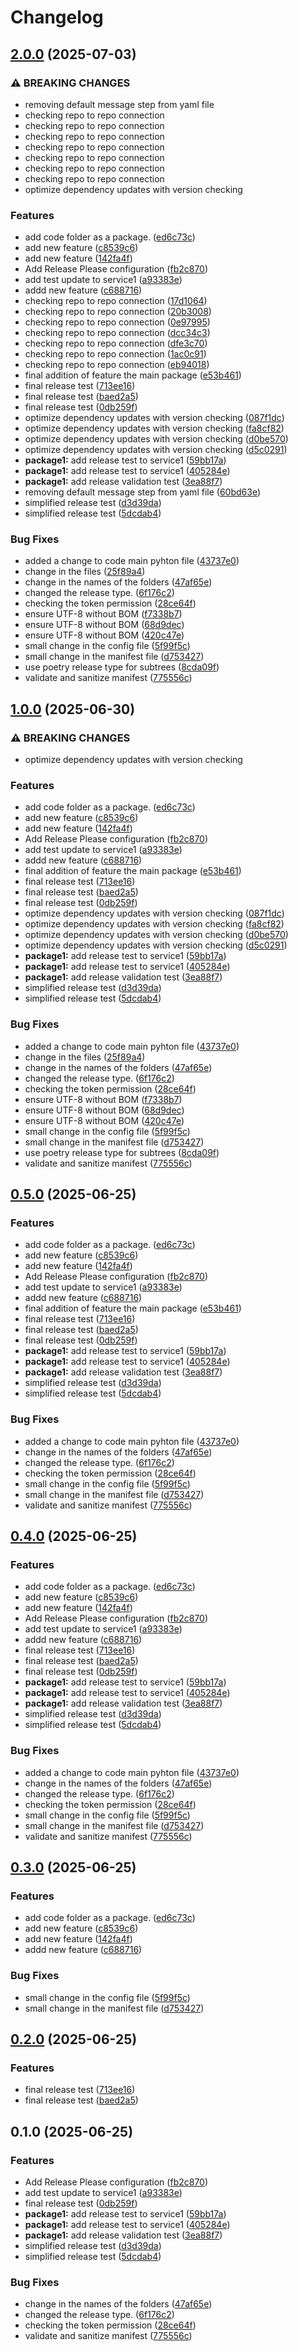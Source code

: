 # Changelog

## [2.0.0](https://github.com/koushik309/python-monorepo/compare/v1.0.0...v2.0.0) (2025-07-03)


### ⚠ BREAKING CHANGES

* removing default message step from yaml file
* checking repo to repo connection
* checking repo to repo connection
* checking repo to repo connection
* checking repo to repo connection
* checking repo to repo connection
* checking repo to repo connection
* checking repo to repo connection
* optimize dependency updates with version checking

### Features

* add code folder as a package. ([ed6c73c](https://github.com/koushik309/python-monorepo/commit/ed6c73c402d83279941b5829022f6ac22b0af13a))
* add new feature ([c8539c6](https://github.com/koushik309/python-monorepo/commit/c8539c631671193794c4b56c35a26e192baf3643))
* add new feature ([142fa4f](https://github.com/koushik309/python-monorepo/commit/142fa4f0a76af879e88c9588af213010d1c427ec))
* Add Release Please configuration ([fb2c870](https://github.com/koushik309/python-monorepo/commit/fb2c8706bc3d02006be2c918bea37155f96556db))
* add test update to service1 ([a93383e](https://github.com/koushik309/python-monorepo/commit/a93383ef6de588d69d3ea3b59f9c74854677e807))
* addd new feature ([c688716](https://github.com/koushik309/python-monorepo/commit/c6887161e0d0b92fa2dcd000f4e11789101f4f62))
* checking repo to repo connection ([17d1064](https://github.com/koushik309/python-monorepo/commit/17d106456ac91b05384358e4c478bf16de688c07))
* checking repo to repo connection ([20b3008](https://github.com/koushik309/python-monorepo/commit/20b3008a31c0885b9e4d1382dfecb36b9ee72268))
* checking repo to repo connection ([0e97995](https://github.com/koushik309/python-monorepo/commit/0e9799580a24d07be122bcf70451368a79993241))
* checking repo to repo connection ([dcc34c3](https://github.com/koushik309/python-monorepo/commit/dcc34c34ac6c5e76fea03f02cc4ed6b6a0e8fb41))
* checking repo to repo connection ([dfe3c70](https://github.com/koushik309/python-monorepo/commit/dfe3c70cede76978f53fcbc1b23e01a8a198ac09))
* checking repo to repo connection ([1ac0c91](https://github.com/koushik309/python-monorepo/commit/1ac0c910b670f7d4af04ced0de85487cf5bc7605))
* checking repo to repo connection ([eb94018](https://github.com/koushik309/python-monorepo/commit/eb94018c147486bb65c9ab3edafd02cc4eda51f6))
* final addition of feature the main package ([e53b461](https://github.com/koushik309/python-monorepo/commit/e53b461ca6c3f04cd760c973a78d141ae8cbe6e5))
* final release test ([713ee16](https://github.com/koushik309/python-monorepo/commit/713ee161b1748c55b103d4ce2e27b3e15924f1cd))
* final release test ([baed2a5](https://github.com/koushik309/python-monorepo/commit/baed2a54ed5fe82efc02b5853156d8baa680a1ea))
* final release test ([0db259f](https://github.com/koushik309/python-monorepo/commit/0db259fc0124aabc21170b54d53be67a01f44745))
* optimize dependency updates with version checking ([087f1dc](https://github.com/koushik309/python-monorepo/commit/087f1dc922c7f2f260ef8096df7c5fd28b0a24d6))
* optimize dependency updates with version checking ([fa8cf82](https://github.com/koushik309/python-monorepo/commit/fa8cf82704ba2aa97f5f0efcb6f0cdb6708c27e3))
* optimize dependency updates with version checking ([d0be570](https://github.com/koushik309/python-monorepo/commit/d0be57019a7cba51723df9bc23652fe477373da7))
* optimize dependency updates with version checking ([d5c0291](https://github.com/koushik309/python-monorepo/commit/d5c02918bb278f60ca30fa2b267dc160c2776a7f))
* **package1:** add release test to service1 ([59bb17a](https://github.com/koushik309/python-monorepo/commit/59bb17a337d5441211e3c10ae99446c1bea5f6be))
* **package1:** add release test to service1 ([405284e](https://github.com/koushik309/python-monorepo/commit/405284eb2c5c947dae9361a135724f1e3592d2b8))
* **package1:** add release validation test ([3ea88f7](https://github.com/koushik309/python-monorepo/commit/3ea88f7a6ea5756aa385a635ba012bba9366a636))
* removing default message step from yaml file ([60bd63e](https://github.com/koushik309/python-monorepo/commit/60bd63e85dd58f48e0ecf6fb06005c2762d6f6c9))
* simplified release test ([d3d39da](https://github.com/koushik309/python-monorepo/commit/d3d39dad5ea1fd9894d16e50664387f6d1aa681f))
* simplified release test ([5dcdab4](https://github.com/koushik309/python-monorepo/commit/5dcdab4dd1abadf263c21953ece6806d36b3588e))


### Bug Fixes

* added a change to code main pyhton file ([43737e0](https://github.com/koushik309/python-monorepo/commit/43737e040047ae9f54a868374a030b89385219e4))
* change in the files ([25f89a4](https://github.com/koushik309/python-monorepo/commit/25f89a41d124ef5d21a3620ea61b91cc9851edb6))
* change in the names of the folders ([47af65e](https://github.com/koushik309/python-monorepo/commit/47af65eec80230dd256d33a801b253c908debd48))
* changed the release type. ([6f176c2](https://github.com/koushik309/python-monorepo/commit/6f176c2cd9a14affb11a3f078d5e5fd81014d3e2))
* checking the token permission ([28ce64f](https://github.com/koushik309/python-monorepo/commit/28ce64f2ea8875b4af3f80b226186959833cc8f3))
* ensure UTF-8 without BOM ([f7338b7](https://github.com/koushik309/python-monorepo/commit/f7338b75288425d539cee92a0e20936448e5bd7b))
* ensure UTF-8 without BOM ([68d9dec](https://github.com/koushik309/python-monorepo/commit/68d9dec8a43c115c9f90ccd2012c738dab77b17d))
* ensure UTF-8 without BOM ([420c47e](https://github.com/koushik309/python-monorepo/commit/420c47e131452a0ed5ba7f9f9780fef906704c58))
* small change in the config file ([5f99f5c](https://github.com/koushik309/python-monorepo/commit/5f99f5cb4b7fb89345016608811ebe0bc65f8d23))
* small change in the manifest file ([d753427](https://github.com/koushik309/python-monorepo/commit/d753427ff025854a803fa20cf9f814d642f3bd86))
* use poetry release type for subtrees ([8cda09f](https://github.com/koushik309/python-monorepo/commit/8cda09f1c85d6732a89ca6c17867c624baefd2c9))
* validate and sanitize manifest ([775556c](https://github.com/koushik309/python-monorepo/commit/775556cc37e3ab94e0ad81e9b85837d01ecf053a))

## [1.0.0](https://github.com/koushik309/python-monorepo/compare/v0.5.0...v1.0.0) (2025-06-30)


### ⚠ BREAKING CHANGES

* optimize dependency updates with version checking

### Features

* add code folder as a package. ([ed6c73c](https://github.com/koushik309/python-monorepo/commit/ed6c73c402d83279941b5829022f6ac22b0af13a))
* add new feature ([c8539c6](https://github.com/koushik309/python-monorepo/commit/c8539c631671193794c4b56c35a26e192baf3643))
* add new feature ([142fa4f](https://github.com/koushik309/python-monorepo/commit/142fa4f0a76af879e88c9588af213010d1c427ec))
* Add Release Please configuration ([fb2c870](https://github.com/koushik309/python-monorepo/commit/fb2c8706bc3d02006be2c918bea37155f96556db))
* add test update to service1 ([a93383e](https://github.com/koushik309/python-monorepo/commit/a93383ef6de588d69d3ea3b59f9c74854677e807))
* addd new feature ([c688716](https://github.com/koushik309/python-monorepo/commit/c6887161e0d0b92fa2dcd000f4e11789101f4f62))
* final addition of feature the main package ([e53b461](https://github.com/koushik309/python-monorepo/commit/e53b461ca6c3f04cd760c973a78d141ae8cbe6e5))
* final release test ([713ee16](https://github.com/koushik309/python-monorepo/commit/713ee161b1748c55b103d4ce2e27b3e15924f1cd))
* final release test ([baed2a5](https://github.com/koushik309/python-monorepo/commit/baed2a54ed5fe82efc02b5853156d8baa680a1ea))
* final release test ([0db259f](https://github.com/koushik309/python-monorepo/commit/0db259fc0124aabc21170b54d53be67a01f44745))
* optimize dependency updates with version checking ([087f1dc](https://github.com/koushik309/python-monorepo/commit/087f1dc922c7f2f260ef8096df7c5fd28b0a24d6))
* optimize dependency updates with version checking ([fa8cf82](https://github.com/koushik309/python-monorepo/commit/fa8cf82704ba2aa97f5f0efcb6f0cdb6708c27e3))
* optimize dependency updates with version checking ([d0be570](https://github.com/koushik309/python-monorepo/commit/d0be57019a7cba51723df9bc23652fe477373da7))
* optimize dependency updates with version checking ([d5c0291](https://github.com/koushik309/python-monorepo/commit/d5c02918bb278f60ca30fa2b267dc160c2776a7f))
* **package1:** add release test to service1 ([59bb17a](https://github.com/koushik309/python-monorepo/commit/59bb17a337d5441211e3c10ae99446c1bea5f6be))
* **package1:** add release test to service1 ([405284e](https://github.com/koushik309/python-monorepo/commit/405284eb2c5c947dae9361a135724f1e3592d2b8))
* **package1:** add release validation test ([3ea88f7](https://github.com/koushik309/python-monorepo/commit/3ea88f7a6ea5756aa385a635ba012bba9366a636))
* simplified release test ([d3d39da](https://github.com/koushik309/python-monorepo/commit/d3d39dad5ea1fd9894d16e50664387f6d1aa681f))
* simplified release test ([5dcdab4](https://github.com/koushik309/python-monorepo/commit/5dcdab4dd1abadf263c21953ece6806d36b3588e))


### Bug Fixes

* added a change to code main pyhton file ([43737e0](https://github.com/koushik309/python-monorepo/commit/43737e040047ae9f54a868374a030b89385219e4))
* change in the files ([25f89a4](https://github.com/koushik309/python-monorepo/commit/25f89a41d124ef5d21a3620ea61b91cc9851edb6))
* change in the names of the folders ([47af65e](https://github.com/koushik309/python-monorepo/commit/47af65eec80230dd256d33a801b253c908debd48))
* changed the release type. ([6f176c2](https://github.com/koushik309/python-monorepo/commit/6f176c2cd9a14affb11a3f078d5e5fd81014d3e2))
* checking the token permission ([28ce64f](https://github.com/koushik309/python-monorepo/commit/28ce64f2ea8875b4af3f80b226186959833cc8f3))
* ensure UTF-8 without BOM ([f7338b7](https://github.com/koushik309/python-monorepo/commit/f7338b75288425d539cee92a0e20936448e5bd7b))
* ensure UTF-8 without BOM ([68d9dec](https://github.com/koushik309/python-monorepo/commit/68d9dec8a43c115c9f90ccd2012c738dab77b17d))
* ensure UTF-8 without BOM ([420c47e](https://github.com/koushik309/python-monorepo/commit/420c47e131452a0ed5ba7f9f9780fef906704c58))
* small change in the config file ([5f99f5c](https://github.com/koushik309/python-monorepo/commit/5f99f5cb4b7fb89345016608811ebe0bc65f8d23))
* small change in the manifest file ([d753427](https://github.com/koushik309/python-monorepo/commit/d753427ff025854a803fa20cf9f814d642f3bd86))
* use poetry release type for subtrees ([8cda09f](https://github.com/koushik309/python-monorepo/commit/8cda09f1c85d6732a89ca6c17867c624baefd2c9))
* validate and sanitize manifest ([775556c](https://github.com/koushik309/python-monorepo/commit/775556cc37e3ab94e0ad81e9b85837d01ecf053a))

## [0.5.0](https://github.com/koushik309/python-monorepo/compare/v0.4.0...v0.5.0) (2025-06-25)


### Features

* add code folder as a package. ([ed6c73c](https://github.com/koushik309/python-monorepo/commit/ed6c73c402d83279941b5829022f6ac22b0af13a))
* add new feature ([c8539c6](https://github.com/koushik309/python-monorepo/commit/c8539c631671193794c4b56c35a26e192baf3643))
* add new feature ([142fa4f](https://github.com/koushik309/python-monorepo/commit/142fa4f0a76af879e88c9588af213010d1c427ec))
* Add Release Please configuration ([fb2c870](https://github.com/koushik309/python-monorepo/commit/fb2c8706bc3d02006be2c918bea37155f96556db))
* add test update to service1 ([a93383e](https://github.com/koushik309/python-monorepo/commit/a93383ef6de588d69d3ea3b59f9c74854677e807))
* addd new feature ([c688716](https://github.com/koushik309/python-monorepo/commit/c6887161e0d0b92fa2dcd000f4e11789101f4f62))
* final addition of feature the main package ([e53b461](https://github.com/koushik309/python-monorepo/commit/e53b461ca6c3f04cd760c973a78d141ae8cbe6e5))
* final release test ([713ee16](https://github.com/koushik309/python-monorepo/commit/713ee161b1748c55b103d4ce2e27b3e15924f1cd))
* final release test ([baed2a5](https://github.com/koushik309/python-monorepo/commit/baed2a54ed5fe82efc02b5853156d8baa680a1ea))
* final release test ([0db259f](https://github.com/koushik309/python-monorepo/commit/0db259fc0124aabc21170b54d53be67a01f44745))
* **package1:** add release test to service1 ([59bb17a](https://github.com/koushik309/python-monorepo/commit/59bb17a337d5441211e3c10ae99446c1bea5f6be))
* **package1:** add release test to service1 ([405284e](https://github.com/koushik309/python-monorepo/commit/405284eb2c5c947dae9361a135724f1e3592d2b8))
* **package1:** add release validation test ([3ea88f7](https://github.com/koushik309/python-monorepo/commit/3ea88f7a6ea5756aa385a635ba012bba9366a636))
* simplified release test ([d3d39da](https://github.com/koushik309/python-monorepo/commit/d3d39dad5ea1fd9894d16e50664387f6d1aa681f))
* simplified release test ([5dcdab4](https://github.com/koushik309/python-monorepo/commit/5dcdab4dd1abadf263c21953ece6806d36b3588e))


### Bug Fixes

* added a change to code main pyhton file ([43737e0](https://github.com/koushik309/python-monorepo/commit/43737e040047ae9f54a868374a030b89385219e4))
* change in the names of the folders ([47af65e](https://github.com/koushik309/python-monorepo/commit/47af65eec80230dd256d33a801b253c908debd48))
* changed the release type. ([6f176c2](https://github.com/koushik309/python-monorepo/commit/6f176c2cd9a14affb11a3f078d5e5fd81014d3e2))
* checking the token permission ([28ce64f](https://github.com/koushik309/python-monorepo/commit/28ce64f2ea8875b4af3f80b226186959833cc8f3))
* small change in the config file ([5f99f5c](https://github.com/koushik309/python-monorepo/commit/5f99f5cb4b7fb89345016608811ebe0bc65f8d23))
* small change in the manifest file ([d753427](https://github.com/koushik309/python-monorepo/commit/d753427ff025854a803fa20cf9f814d642f3bd86))
* validate and sanitize manifest ([775556c](https://github.com/koushik309/python-monorepo/commit/775556cc37e3ab94e0ad81e9b85837d01ecf053a))

## [0.4.0](https://github.com/koushik309/python-monorepo/compare/v0.3.0...v0.4.0) (2025-06-25)


### Features

* add code folder as a package. ([ed6c73c](https://github.com/koushik309/python-monorepo/commit/ed6c73c402d83279941b5829022f6ac22b0af13a))
* add new feature ([c8539c6](https://github.com/koushik309/python-monorepo/commit/c8539c631671193794c4b56c35a26e192baf3643))
* add new feature ([142fa4f](https://github.com/koushik309/python-monorepo/commit/142fa4f0a76af879e88c9588af213010d1c427ec))
* Add Release Please configuration ([fb2c870](https://github.com/koushik309/python-monorepo/commit/fb2c8706bc3d02006be2c918bea37155f96556db))
* add test update to service1 ([a93383e](https://github.com/koushik309/python-monorepo/commit/a93383ef6de588d69d3ea3b59f9c74854677e807))
* addd new feature ([c688716](https://github.com/koushik309/python-monorepo/commit/c6887161e0d0b92fa2dcd000f4e11789101f4f62))
* final release test ([713ee16](https://github.com/koushik309/python-monorepo/commit/713ee161b1748c55b103d4ce2e27b3e15924f1cd))
* final release test ([baed2a5](https://github.com/koushik309/python-monorepo/commit/baed2a54ed5fe82efc02b5853156d8baa680a1ea))
* final release test ([0db259f](https://github.com/koushik309/python-monorepo/commit/0db259fc0124aabc21170b54d53be67a01f44745))
* **package1:** add release test to service1 ([59bb17a](https://github.com/koushik309/python-monorepo/commit/59bb17a337d5441211e3c10ae99446c1bea5f6be))
* **package1:** add release test to service1 ([405284e](https://github.com/koushik309/python-monorepo/commit/405284eb2c5c947dae9361a135724f1e3592d2b8))
* **package1:** add release validation test ([3ea88f7](https://github.com/koushik309/python-monorepo/commit/3ea88f7a6ea5756aa385a635ba012bba9366a636))
* simplified release test ([d3d39da](https://github.com/koushik309/python-monorepo/commit/d3d39dad5ea1fd9894d16e50664387f6d1aa681f))
* simplified release test ([5dcdab4](https://github.com/koushik309/python-monorepo/commit/5dcdab4dd1abadf263c21953ece6806d36b3588e))


### Bug Fixes

* added a change to code main pyhton file ([43737e0](https://github.com/koushik309/python-monorepo/commit/43737e040047ae9f54a868374a030b89385219e4))
* change in the names of the folders ([47af65e](https://github.com/koushik309/python-monorepo/commit/47af65eec80230dd256d33a801b253c908debd48))
* changed the release type. ([6f176c2](https://github.com/koushik309/python-monorepo/commit/6f176c2cd9a14affb11a3f078d5e5fd81014d3e2))
* checking the token permission ([28ce64f](https://github.com/koushik309/python-monorepo/commit/28ce64f2ea8875b4af3f80b226186959833cc8f3))
* small change in the config file ([5f99f5c](https://github.com/koushik309/python-monorepo/commit/5f99f5cb4b7fb89345016608811ebe0bc65f8d23))
* small change in the manifest file ([d753427](https://github.com/koushik309/python-monorepo/commit/d753427ff025854a803fa20cf9f814d642f3bd86))
* validate and sanitize manifest ([775556c](https://github.com/koushik309/python-monorepo/commit/775556cc37e3ab94e0ad81e9b85837d01ecf053a))

## [0.3.0](https://github.com/koushik309/python-monorepo/compare/v0.2.0...v0.3.0) (2025-06-25)


### Features

* add code folder as a package. ([ed6c73c](https://github.com/koushik309/python-monorepo/commit/ed6c73c402d83279941b5829022f6ac22b0af13a))
* add new feature ([c8539c6](https://github.com/koushik309/python-monorepo/commit/c8539c631671193794c4b56c35a26e192baf3643))
* add new feature ([142fa4f](https://github.com/koushik309/python-monorepo/commit/142fa4f0a76af879e88c9588af213010d1c427ec))
* addd new feature ([c688716](https://github.com/koushik309/python-monorepo/commit/c6887161e0d0b92fa2dcd000f4e11789101f4f62))


### Bug Fixes

* small change in the config file ([5f99f5c](https://github.com/koushik309/python-monorepo/commit/5f99f5cb4b7fb89345016608811ebe0bc65f8d23))
* small change in the manifest file ([d753427](https://github.com/koushik309/python-monorepo/commit/d753427ff025854a803fa20cf9f814d642f3bd86))

## [0.2.0](https://github.com/koushik309/python-monorepo/compare/v0.1.0...v0.2.0) (2025-06-25)


### Features

* final release test ([713ee16](https://github.com/koushik309/python-monorepo/commit/713ee161b1748c55b103d4ce2e27b3e15924f1cd))
* final release test ([baed2a5](https://github.com/koushik309/python-monorepo/commit/baed2a54ed5fe82efc02b5853156d8baa680a1ea))

## 0.1.0 (2025-06-25)


### Features

* Add Release Please configuration ([fb2c870](https://github.com/koushik309/python-monorepo/commit/fb2c8706bc3d02006be2c918bea37155f96556db))
* add test update to service1 ([a93383e](https://github.com/koushik309/python-monorepo/commit/a93383ef6de588d69d3ea3b59f9c74854677e807))
* final release test ([0db259f](https://github.com/koushik309/python-monorepo/commit/0db259fc0124aabc21170b54d53be67a01f44745))
* **package1:** add release test to service1 ([59bb17a](https://github.com/koushik309/python-monorepo/commit/59bb17a337d5441211e3c10ae99446c1bea5f6be))
* **package1:** add release test to service1 ([405284e](https://github.com/koushik309/python-monorepo/commit/405284eb2c5c947dae9361a135724f1e3592d2b8))
* **package1:** add release validation test ([3ea88f7](https://github.com/koushik309/python-monorepo/commit/3ea88f7a6ea5756aa385a635ba012bba9366a636))
* simplified release test ([d3d39da](https://github.com/koushik309/python-monorepo/commit/d3d39dad5ea1fd9894d16e50664387f6d1aa681f))
* simplified release test ([5dcdab4](https://github.com/koushik309/python-monorepo/commit/5dcdab4dd1abadf263c21953ece6806d36b3588e))


### Bug Fixes

* change in the names of the folders ([47af65e](https://github.com/koushik309/python-monorepo/commit/47af65eec80230dd256d33a801b253c908debd48))
* changed the release type. ([6f176c2](https://github.com/koushik309/python-monorepo/commit/6f176c2cd9a14affb11a3f078d5e5fd81014d3e2))
* checking the token permission ([28ce64f](https://github.com/koushik309/python-monorepo/commit/28ce64f2ea8875b4af3f80b226186959833cc8f3))
* validate and sanitize manifest ([775556c](https://github.com/koushik309/python-monorepo/commit/775556cc37e3ab94e0ad81e9b85837d01ecf053a))
